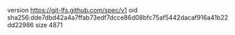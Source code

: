 version https://git-lfs.github.com/spec/v1
oid sha256:dde7dbd42a4a7ffab73edf7dcce86d08bfc75af5442dacaf916a41b22dd22986
size 4871

